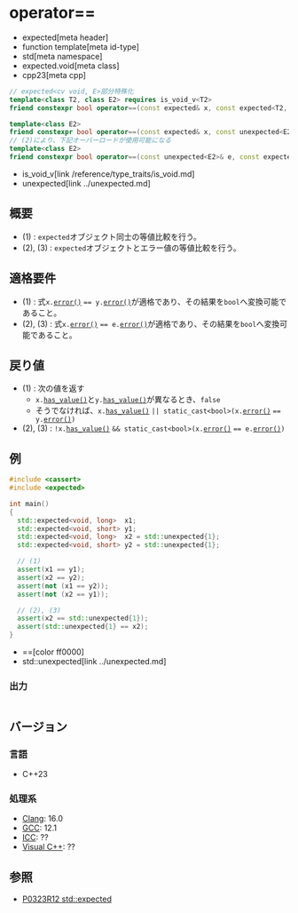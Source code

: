# operator==
* expected[meta header]
* function template[meta id-type]
* std[meta namespace]
* expected.void[meta class]
* cpp23[meta cpp]

```cpp
// expected<cv void, E>部分特殊化
template<class T2, class E2> requires is_void_v<T2>
friend constexpr bool operator==(const expected& x, const expected<T2, E2>& y); // (1)

template<class E2>
friend constexpr bool operator==(const expected& x, const unexpected<E2>& e);   // (2)
// (2)により、下記オーバーロードが使用可能になる
template<class E2>
friend constexpr bool operator==(const unexpected<E2>& e, const expected& x);   // (3)
```
* is_void_v[link /reference/type_traits/is_void.md]
* unexpected[link ../unexpected.md]

## 概要
- (1) : `expected`オブジェクト同士の等値比較を行う。
- (2), (3) : `expected`オブジェクトとエラー値の等値比較を行う。


## 適格要件
- (1) : 式`x.`[`error()`](error.md) `== y.`[`error()`](error.md)が適格であり、その結果を`bool`へ変換可能であること。
- (2), (3) : 式`x.`[`error()`](error.md) `== e.`[`error()`](../unexpected/error.md)が適格であり、その結果を`bool`へ変換可能であること。


## 戻り値
- (1) : 次の値を返す
    - `x.`[`has_value()`](has_value.md)と`y.`[`has_value()`](has_value.md)が異なるとき、`false`
    - そうでなければ、`x.`[`has_value()`](has_value.md) `|| static_cast<bool>(x.`[`error()`](error.md) `== y.`[`error()`](error.md)`)`
- (2), (3) : `!x.`[`has_value()`](has_value.md) `&& static_cast<bool>(x.`[`error()`](error.md) `== e.`[`error()`](../unexpected/error.md)`)`


## 例
```cpp example
#include <cassert>
#include <expected>

int main()
{
  std::expected<void, long>  x1;
  std::expected<void, short> y1;
  std::expected<void, long>  x2 = std::unexpected{1};
  std::expected<void, short> y2 = std::unexpected{1};

  // (1)
  assert(x1 == y1);
  assert(x2 == y2);
  assert(not (x1 == y2));
  assert(not (x2 == y1));

  // (2), (3)
  assert(x2 == std::unexpected{1});
  assert(std::unexpected{1} == x2);
}
```
* ==[color ff0000]
* std::unexpected[link ../unexpected.md]

### 出力
```
```


## バージョン
### 言語
- C++23

### 処理系
- [Clang](/implementation.md#clang): 16.0
- [GCC](/implementation.md#gcc): 12.1
- [ICC](/implementation.md#icc): ??
- [Visual C++](/implementation.md#visual_cpp): ??


## 参照
- [P0323R12 std::expected](https://www.open-std.org/jtc1/sc22/wg21/docs/papers/2022/p0323r12.html)
